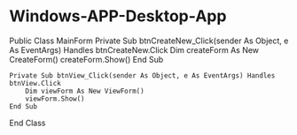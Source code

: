 # Windows-APP-Desktop-App
Public Class MainForm
    Private Sub btnCreateNew_Click(sender As Object, e As EventArgs) Handles btnCreateNew.Click
        Dim createForm As New CreateForm()
        createForm.Show()
    End Sub

    Private Sub btnView_Click(sender As Object, e As EventArgs) Handles btnView.Click
        Dim viewForm As New ViewForm()
        viewForm.Show()
    End Sub
End Class

